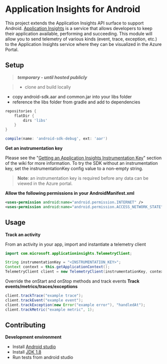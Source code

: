 # Application Insights for Android

This project extends the Application Insights API surface to support Android. [Application Insights](http://azure.microsoft.com/en-us/services/application-insights/) is a service that allows developers to keep their application available, performing and succeeding. This module will allow you to send telemetry of various kinds (event, trace, exception, etc.) to the Application Insights service where they can be visualized in the Azure Portal. 




## Setup ##




>_****temporary - until hosted publicly****_

>- clone and build locally
- copy android-sdk.aar and common.jar into your libs folder
- reference the libs folder from gradle and add to dependencies

```gradle
repositories {
    flatDir {
        dirs 'libs'
    }
}

compile(name: 'android-sdk-debug', ext: 'aar')
```



**Get an instrumentation key**

Please see the "[Getting an Application Insights Instrumentation Key](https://github.com/Microsoft/AppInsights-Home/wiki#getting-an-application-insights-instrumentation-key)" section of the wiki for more information. To try the SDK without an instrumentation key, set the instrumentationKey config value to a non-empty string.
>**Note**: an instrumentation key is required before any data can be viewed in the Azure portal.

**Allow the following permissions in your AndroidManifest.xml**

```xml
<uses-permission android:name="android.permission.INTERNET" />
<uses-permission android:name="android.permission.ACCESS_NETWORK_STATE" />
```





## Usage ##
**Track an activity**

From an activity in your app, import and instantiate a telemetry client
```java
import com.microsoft.applicationinsights.TelemetryClient;
```
```java
String instrumentationKey = "<INSTRUMENTATION_KEY>";
Context context = this.getApplicationContext();
TelemetryClient client = new TelemetryClient(instrumentationKey, context);
```
Override the onStart and onStop methods and track events
**Track events/metrics/traces/exceptions**
```java
client.trackTrace("example trace");
client.trackEvent("example event");
client.trackException(new Error("example error"), "handledAt");
client.trackMetric("example metric", 1);
```





## Contributing ##
**Development environment**

* Install [Android studio](http://developer.android.com/sdk/index.html)
* Install [JDK 1.8](http://www.oracle.com/technetwork/java/javase/downloads/jdk8-downloads-2133151.html)
* Run tests from android studio